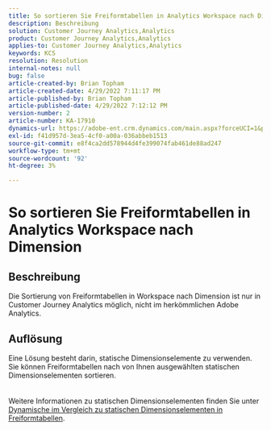 ```yaml
---
title: So sortieren Sie Freiformtabellen in Analytics Workspace nach Dimension
description: Beschreibung
solution: Customer Journey Analytics,Analytics
product: Customer Journey Analytics,Analytics
applies-to: Customer Journey Analytics,Analytics
keywords: KCS
resolution: Resolution
internal-notes: null
bug: false
article-created-by: Brian Topham
article-created-date: 4/29/2022 7:11:17 PM
article-published-by: Brian Topham
article-published-date: 4/29/2022 7:12:12 PM
version-number: 2
article-number: KA-17910
dynamics-url: https://adobe-ent.crm.dynamics.com/main.aspx?forceUCI=1&pagetype=entityrecord&etn=knowledgearticle&id=3f8c041f-f0c7-ec11-a7b6-0022480a10ee
exl-id: f41d957d-3ea5-4cf0-a00a-036abbeb1513
source-git-commit: e8f4ca2dd578944d4fe399074fab461de88ad247
workflow-type: tm+mt
source-wordcount: '92'
ht-degree: 3%

---
```


# So sortieren Sie Freiformtabellen in Analytics Workspace nach Dimension

## Beschreibung

Die Sortierung von Freiformtabellen in Workspace nach Dimension ist nur in Customer Journey Analytics möglich, nicht im herkömmlichen Adobe Analytics.

## Auflösung

Eine Lösung besteht darin, statische Dimensionselemente zu verwenden.  Sie können Freiformtabellen nach von Ihnen ausgewählten statischen Dimensionselementen sortieren.
<br> <br><br>Weitere Informationen zu statischen Dimensionselementen finden Sie unter [Dynamische im Vergleich zu statischen Dimensionselementen in Freiformtabellen](https://experienceleague.adobe.com/docs/analytics/analyze/analysis-workspace/visualizations/freeform-table/column-row-settings/manual-vs-dynamic-rows.html?lang=en).
